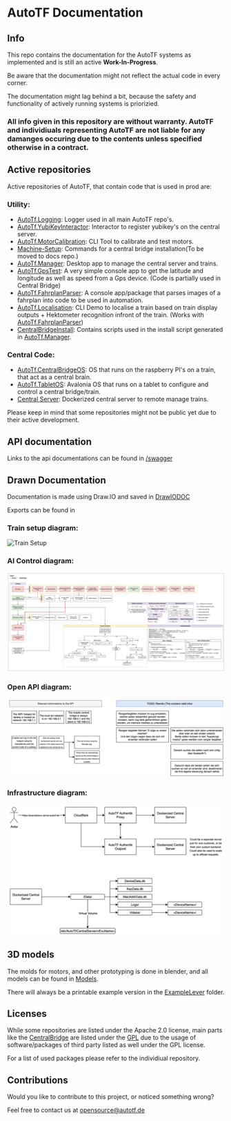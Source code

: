# AutoTF Documentation

## Info

This repo contains the documentation for the AutoTF systems as implemented and is still an active **Work-In-Progress**.

Be aware that the documentation might not reflect the actual code in every corner.

The documentation might lag behind a bit, because the safety and functionality of actively running systems is priorizied.


### **All info given in this repository are without warranty. AutoTF and individiuals representing AutoTF are not liable for any damanges occuring due to the contents unless specified otherwise in a contract.**


## Active repositories

Active repositories of AutoTF, that contain code that is used in prod are:

### Utility:
* [AutoTf.Logging](https://github.com/AutoTF-Rail/AutoTf.Logging): Logger used in all main AutoTF repo's.
* [AutoTf.YubiKeyInteractor](https://github.com/AutoTF-Rail/AutoTf.YubiKeyInteractor): Interactor to register yubikey's on the central server.
* [AutoTf.MotorCalibration](https://github.com/AutoTF-Rail/AutoTf.MotorCalibration): CLI Tool to calibrate and test motors.
* [Machine-Setup](https://github.com/AutoTF-Rail/Machine-Setup): Commands for a central bridge installation(To be moved to docs repo.)
* [AutoTf.Manager](https://github.com/AutoTF-Rail/AutoTf.Manager): Desktop app to manage the central server and trains.
* [AutoTf.GpsTest](https://github.com/AutoTF-Rail/AutoTf.GpsTest): A very simple console app to get the latitude and longitude as well as speed from a Gps device. (Code is partially used in Central Bridge)
* [AutoTf.FahrplanParser](https://github.com/AutoTF-Rail/AutoTf.FahrplanParser): A console app/package that parses images of a fahrplan into code to be used in automation.
* [AutoTf.Localisation](https://github.com/AutoTF-Rail/AutoTf.Localisation): CLI Demo to localise a train based on train display outputs + Hektometer recognition infront of the train. (Works with [AutoTf.FahrplanParser](https://github.com/AutoTF-Rail/AutoTf.FahrplanParser))
* [CentralBridgeInstall](https://github.com/AutoTF-Rail/CentralBridgeInstall/): Contains scripts used in the install script generated in [AutoTf.Manager](https://github.com/AutoTF-Rail/AutoTf.Manager).

### Central Code:
* [AutoTf.CentralBridgeOS](https://github.com/AutoTF-Rail/AutoTf.CentralBridgeOS): OS that runs on the raspberry PI's on a train, that act as a central brain.
* [AutoTf.TabletOS](https://github.com/AutoTF-Rail/AutoTf.TabletOS): Avalonia OS that runs on a tablet to configure and control a central bridge/train.
* [Central Server](https://github.com/AutoTF-Rail/Central-Server): Dockerized central server to remote manage trains.



Please keep in mind that some repositories might not be public yet due to their active development.

## API documentation

Links to the api documentations can be found in [/swagger](https://github.com/AutoTF-Rail/AutoTf-Documentation/tree/main/swagger)

## Drawn Documentation

Documentation is made using Draw.IO and saved in [DrawIODOC](https://github.com/AutoTF-Rail/AutoTf-Documentation/tree/main/DrawIODOC/)

Exports can be found in

### Train setup diagram:

![Train Setup](https://raw.githubusercontent.com/AutoTF-Rail/AutoTf-Documentation/main/DrawIODOC/Export/TrainSetup.png)


### AI Control diagram:

![Train Setup](https://raw.githubusercontent.com/AutoTF-Rail/AutoTf-Documentation/main/DrawIODOC/Export/AI_Control.png)

### Open API diagram:

![OpenApi](https://raw.githubusercontent.com/AutoTF-Rail/AutoTf-Documentation/main/DrawIODOC/Export/OpenApi.png)

### Infrastructure diagram:

![Infrastructure](https://raw.githubusercontent.com/AutoTF-Rail/AutoTf-Documentation/main/DrawIODOC/Export/Infrastructure.png)



## 3D models

The molds for motors, and other prototyping is done in blender, and all models can be found in [Models](https://github.com/AutoTF-Rail/AutoTf-Documentation/tree/main/Models/).


There will always be a printable example version in the [ExampleLever](https://github.com/AutoTF-Rail/AutoTf-Documentation/tree/main/Models/Export/Print/ExampleLever/) folder.


## Licenses

While some repositories are listed under the Apache 2.0 license, main parts like the [CentralBridge](https://github.com/AutoTF-Rail/AutoTf.CentralBridgeOS) are listed under the [GPL](https://www.gnu.org/licenses/gpl-3.0.txt) due to the usage of software/packages of third party listed as well under the GPL license.

For a list of used packages please refer to the individiual repository.


## Contributions

Would you like to contribute to this project, or noticed something wrong?

Feel free to contact us at [opensource@autotf.de](mailto:opensource@autotf.de)
